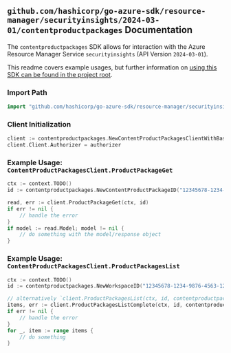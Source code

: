
## `github.com/hashicorp/go-azure-sdk/resource-manager/securityinsights/2024-03-01/contentproductpackages` Documentation

The `contentproductpackages` SDK allows for interaction with the Azure Resource Manager Service `securityinsights` (API Version `2024-03-01`).

This readme covers example usages, but further information on [using this SDK can be found in the project root](https://github.com/hashicorp/go-azure-sdk/tree/main/docs).

### Import Path

```go
import "github.com/hashicorp/go-azure-sdk/resource-manager/securityinsights/2024-03-01/contentproductpackages"
```


### Client Initialization

```go
client := contentproductpackages.NewContentProductPackagesClientWithBaseURI("https://management.azure.com")
client.Client.Authorizer = authorizer
```


### Example Usage: `ContentProductPackagesClient.ProductPackageGet`

```go
ctx := context.TODO()
id := contentproductpackages.NewContentProductPackageID("12345678-1234-9876-4563-123456789012", "example-resource-group", "workspaceValue", "packageIdValue")

read, err := client.ProductPackageGet(ctx, id)
if err != nil {
	// handle the error
}
if model := read.Model; model != nil {
	// do something with the model/response object
}
```


### Example Usage: `ContentProductPackagesClient.ProductPackagesList`

```go
ctx := context.TODO()
id := contentproductpackages.NewWorkspaceID("12345678-1234-9876-4563-123456789012", "example-resource-group", "workspaceValue")

// alternatively `client.ProductPackagesList(ctx, id, contentproductpackages.DefaultProductPackagesListOperationOptions())` can be used to do batched pagination
items, err := client.ProductPackagesListComplete(ctx, id, contentproductpackages.DefaultProductPackagesListOperationOptions())
if err != nil {
	// handle the error
}
for _, item := range items {
	// do something
}
```
